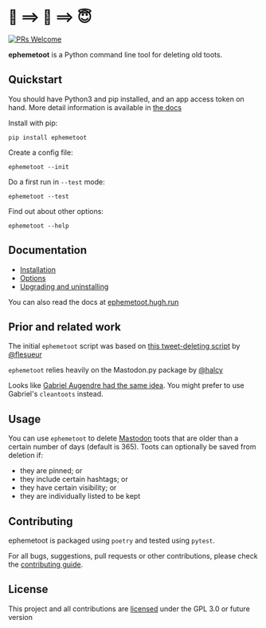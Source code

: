 # 🥳 ==> 🧼 ==> 😇
[![PRs Welcome](https://img.shields.io/badge/PRs-welcome-brightgreen.svg?style=flat-square)](http://makeapullrequest.com)  

**ephemetoot** is a Python command line tool for deleting old toots.

## Quickstart

You should have Python3 and pip installed, and an app access token on hand. More detail information is available in [the docs](https://ephemetoot.hugh.run)

Install with pip:
```shell
pip install ephemetoot
```
Create a config file:
```shell
ephemetoot --init
```
Do a first run in `--test` mode:
```shell
ephemetoot --test
```
Find out about other options:
```shell
ephemetoot --help
```

## Documentation
* [Installation](./docs/install.md)
* [Options](./docs/options.md)
* [Upgrading and uninstalling](./docs/upgrade.md)

You can also read the docs at [ephemetoot.hugh.run](https://ephemetoot.hugh.run)

## Prior and related work
The initial `ephemetoot` script was based on [this tweet-deleting script](https://gist.github.com/flesueur/bcb2d9185b64c5191915d860ad19f23f) by [@flesueur](https://github.com/flesueur)

`ephemetoot` relies heavily on the Mastodon.py package by [@halcy](https://github.com/halcy)

Looks like [Gabriel Augendre had the same idea](https://git.augendre.info/gaugendre/cleantoots). You might prefer to use Gabriel's `cleantoots` instead.

## Usage
You can use `ephemetoot` to delete [Mastodon](https://github.com/tootsuite/mastodon) toots that are older than a certain number of days (default is 365). Toots can optionally be saved from deletion if:
* they are pinned; or
* they include certain hashtags; or
* they have certain visibility; or
* they are individually listed to be kept

## Contributing
ephemetoot is packaged using `poetry` and tested using `pytest`.

For all bugs, suggestions, pull requests or other contributions, please check the [contributing guide](./docs/contributing.md).

## License
This project and all contributions are [licensed](./LICENSE) under the GPL 3.0 or future version
